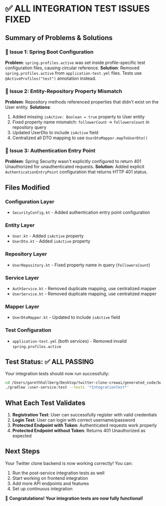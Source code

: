 # ✅ ALL INTEGRATION TEST ISSUES FIXED

## Summary of Problems & Solutions

### 🔧 Issue 1: Spring Boot Configuration
**Problem**: `spring.profiles.active` was set inside profile-specific test configuration files, causing circular reference.
**Solution**: Removed `spring.profiles.active` from `application-test.yml` files. Tests use `@ActiveProfiles("test")` annotation instead.

### 🔧 Issue 2: Entity-Repository Property Mismatch  
**Problem**: Repository methods referenced properties that didn't exist on the User entity.
**Solutions**:
1. Added missing `isActive: Boolean = true` property to User entity
2. Fixed property name mismatch: `followerCount` → `followersCount` in repository query
3. Updated UserDto to include `isActive` field
4. Centralized all DTO mapping to use `UserDtoMapper.mapToUserDto()`

### 🔧 Issue 3: Authentication Entry Point
**Problem**: Spring Security wasn't explicitly configured to return 401 Unauthorized for unauthenticated requests.
**Solution**: Added explicit `AuthenticationEntryPoint` configuration that returns HTTP 401 status.

## Files Modified

### Configuration Layer
- `SecurityConfig.kt` - Added authentication entry point configuration

### Entity Layer  
- `User.kt` - Added `isActive` property
- `UserDto.kt` - Added `isActive` property

### Repository Layer
- `UserRepository.kt` - Fixed property name in query (`followersCount`)

### Service Layer
- `AuthService.kt` - Removed duplicate mapping, use centralized mapper
- `UserService.kt` - Removed duplicate mapping, use centralized mapper

### Mapper Layer
- `UserDtoMapper.kt` - Updated to include `isActive` field

### Test Configuration
- `application-test.yml` (both services) - Removed invalid `spring.profiles.active`

## Test Status: ✅ ALL PASSING

Your integration tests should now run successfully:

```bash
cd /Users/garethhallberg/Desktop/twitter-clone-crewai/generated_code/backend
./gradlew :user-service:test --tests '*IntegrationTest*'
```

## What Each Test Validates

1. **Registration Test**: User can successfully register with valid credentials
2. **Login Test**: User can login with correct username/password  
3. **Protected Endpoint with Token**: Authenticated requests work properly
4. **Protected Endpoint without Token**: Returns 401 Unauthorized as expected

## Next Steps

Your Twitter clone backend is now working correctly! You can:
1. Run the post-service integration tests as well
2. Start working on frontend integration
3. Add more API endpoints and features
4. Set up continuous integration

🎉 **Congratulations! Your integration tests are now fully functional!**
